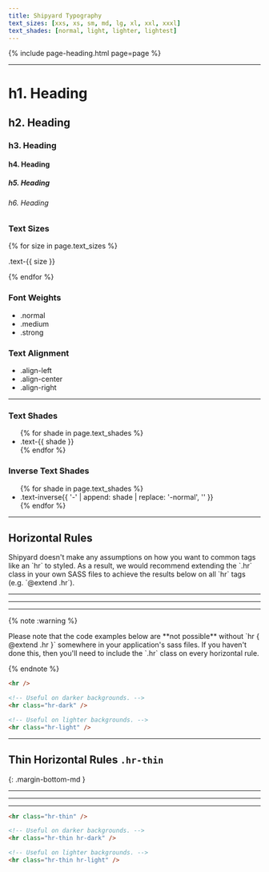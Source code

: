 ```yaml
---
title: Shipyard Typography
text_sizes: [xxs, xs, sm, md, lg, xl, xxl, xxxl]
text_shades: [normal, light, lighter, lightest]
---
```


{% include page-heading.html page=page %}

<hr />

<div class="col-container">
  <div class="col">
    <h1>h1. Heading</h1>
    <h2>h2. Heading</h2>
    <h3>h3. Heading</h3>
    <h4>h4. Heading</h4>
    <h5>h5. Heading</h5>
    <h6>h6. Heading</h6>
  </div>
  <div class="col">
    <h3>Text Sizes</h3>
    {% for size in page.text_sizes %}
      <p class="text-{{ size }}">.text-{{ size }}</p>
    {% endfor %}
  </div>
  <div class="col">
    <h3>Font Weights</h3>
    <ul>
      <li class="normal">.normal</li>
      <li class="medium">.medium</li>
      <li class="strong">.strong</li>
    </ul>
  </div>
  <div class="col">
    <h3>Text Alignment</h3>
    <ul>
      <li class="align-left">.align-left</li>
      <li class="align-center">.align-center</li>
      <li class="align-right">.align-right</li>
    </ul>
  </div>
</div>

<hr />

<div class="col-container">
  <div class="col">
    <h3>Text Shades</h3>
    <div class="box box-padding margin-top-xs">
      <ul class="list strong">
        {% for shade in page.text_shades %}
          <li class="text-{{ shade }}">.text-{{ shade }}</li>
        {% endfor %}
      </ul>
    </div>
  </div>
  <div class="col">
    <h3>Inverse Text Shades</h3>
    <div class="box-secondary box-padding bg-gray-dark margin-top-xs">
      <ul class="list strong">
        {% for shade in page.text_shades %}
          <li class="text-inverse{{ '-' | append: shade | replace: '-normal', '' }}">
            .text-inverse{{ '-' | append: shade | replace: '-normal', '' }}
          </li>
        {% endfor %}
      </ul>
    </div>
  </div>
</div>

---

## Horizontal Rules
<p class="text-light margin-bottom-md" markdown="1">Shipyard doesn't make any assumptions on how you want to common tags like an `hr` to styled. As a result, we would recommend extending the `.hr` class in your own SASS files to achieve the results below on all `hr` tags (e.g. `@extend .hr`).</p>

<div class="utilities-typography-hr-box-default">
  <hr class="utilities-typography-hr" />
</div>
<div class="utilities-typography-hr-box-dark">
  <hr class="utilities-typography-hr hr-dark" />
</div>
<div class="utilities-typography-hr-box-light">
  <hr class="utilities-typography-hr hr-light" />
</div>

{% note :warning %}
  <p markdown="1">
    Please note that the code examples below are **not possible** without `hr { @extend .hr }` somewhere in your application's sass files. If you haven't done this, then you'll need to include the `.hr` class on every horizontal rule.
  </p>
{% endnote %}

```html
<hr />

<!-- Useful on darker backgrounds. -->
<hr class="hr-dark" />

<!-- Useful on lighter backgrounds. -->
<hr class="hr-light" />
```

---

## Thin Horizontal Rules `.hr-thin`
{: .margin-bottom-md }

<div class="utilities-typography-hr-box-default">
  <hr class="utilities-typography-hr hr-thin" />
</div>
<div class="utilities-typography-hr-box-dark">
  <hr class="utilities-typography-hr hr-dark hr-thin" />
</div>
<div class="utilities-typography-hr-box-light">
  <hr class="utilities-typography-hr hr-light hr-thin" />
</div>

```html
<hr class="hr-thin" />

<!-- Useful on darker backgrounds. -->
<hr class="hr-thin hr-dark" />

<!-- Useful on lighter backgrounds. -->
<hr class="hr-thin hr-light" />
```
